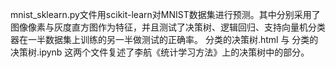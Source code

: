 mnist_sklearn.py文件用scikit-learn对MNIST数据集进行预测。其中分别采用了图像像素与灰度直方图作为特征，并且测试了决策树、逻辑回归、支持向量机分类器在一半数据集上训练的另一半做测试的正确率。
分类的决策树.html 与 分类的决策树.ipynb 这两个文件复述了李航《统计学习方法》上的决策树中的部分。